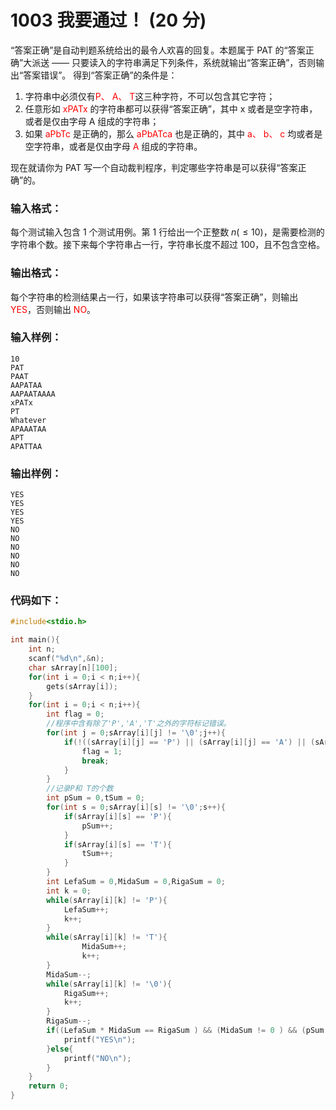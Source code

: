 # 1003 我要通过！ (20 分)
“答案正确”是自动判题系统给出的最令人欢喜的回复。本题属于 PAT 的“答案正确”大派送 —— 只要读入的字符串满足下列条件，系统就输出“答案正确”，否则输出“答案错误”。
得到“答案正确”的条件是：
1. 字符串中必须仅有<font color = "red">P、 A、 T</font>这三种字符，不可以包含其它字符；
2. 任意形如 <font color = "red">xPATx</font> 的字符串都可以获得“答案正确”，其中 x 或者是空字符串，或者是仅由字母 A 组成的字符串；
3. 如果 <font color = "red">aPbTc</font> 是正确的，那么 <font color = "red">aPbATca </font>也是正确的，其中<font color = "red"> a、 b、 c </font>均或者是空字符串，或者是仅由字母 <font color = "red">A</font> 组成的字符串。
   
现在就请你为 PAT 写一个自动裁判程序，判定哪些字符串是可以获得“答案正确”的。
### 输入格式：
每个测试输入包含 1 个测试用例。第 1 行给出一个正整数 $n (≤10)$，是需要检测的字符串个数。接下来每个字符串占一行，字符串长度不超过 100，且不包含空格。
### 输出格式：
每个字符串的检测结果占一行，如果该字符串可以获得“答案正确”，则输出<font color = "red"> YES</font>，否则输出<font color = "red"> NO</font>。
### 输入样例：
```
10
PAT
PAAT
AAPATAA
AAPAATAAAA
xPATx
PT
Whatever
APAAATAA
APT
APATTAA
```
### 输出样例：
```
YES
YES
YES
YES
NO
NO
NO
NO
NO
NO
```
### 代码如下：
```c
#include<stdio.h> 

int main(){
    int n;
    scanf("%d\n",&n);
    char sArray[n][100];
    for(int i = 0;i < n;i++){
        gets(sArray[i]);
    }
    for(int i = 0;i < n;i++){
        int flag = 0;
        //程序中含有除了'P','A','T'之外的字符标记错误。 
        for(int j = 0;sArray[i][j] != '\0';j++){
            if(!((sArray[i][j] == 'P') || (sArray[i][j] == 'A') || (sArray[i][j] == 'T'))){
                flag = 1;
                break;
            }
        }
        //记录P和 T的个数 
        int pSum = 0,tSum = 0;
        for(int s = 0;sArray[i][s] != '\0';s++){
            if(sArray[i][s] == 'P'){
                pSum++;
            }
            if(sArray[i][s] == 'T'){
                tSum++;
            }
        }
        int LefaSum = 0,MidaSum = 0,RigaSum = 0;
        int k = 0;
        while(sArray[i][k] != 'P'){
            LefaSum++;
            k++;
        }
        while(sArray[i][k] != 'T'){
                MidaSum++;
                k++;
        }
        MidaSum--;
        while(sArray[i][k] != '\0'){
            RigaSum++;
            k++;
        }
        RigaSum--;
        if((LefaSum * MidaSum == RigaSum ) && (MidaSum != 0 ) && (pSum == 1 ) && ( tSum == 1) && flag == 0){
            printf("YES\n");
        }else{
            printf("NO\n");
        }
    }
    return 0;
}
```